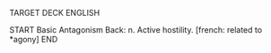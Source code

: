 TARGET DECK
ENGLISH

START
Basic
Antagonism
Back: n. Active hostility. [french: related to *agony]
END

